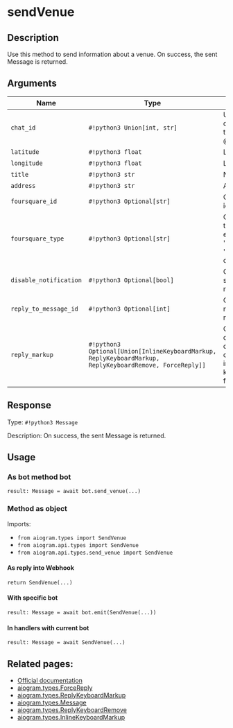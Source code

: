 # sendVenue

## Description

Use this method to send information about a venue. On success, the sent Message is returned.


## Arguments

| Name | Type | Description |
| - | - | - |
| `chat_id` | `#!python3 Union[int, str]` | Unique identifier for the target chat or username of the target channel (in the format @channelusername) |
| `latitude` | `#!python3 float` | Latitude of the venue |
| `longitude` | `#!python3 float` | Longitude of the venue |
| `title` | `#!python3 str` | Name of the venue |
| `address` | `#!python3 str` | Address of the venue |
| `foursquare_id` | `#!python3 Optional[str]` | Optional. Foursquare identifier of the venue |
| `foursquare_type` | `#!python3 Optional[str]` | Optional. Foursquare type of the venue, if known. (For example, 'arts_entertainment/default', 'arts_entertainment/aquarium' or 'food/icecream'.) |
| `disable_notification` | `#!python3 Optional[bool]` | Optional. Sends the message silently. Users will receive a notification with no sound. |
| `reply_to_message_id` | `#!python3 Optional[int]` | Optional. If the message is a reply, ID of the original message |
| `reply_markup` | `#!python3 Optional[Union[InlineKeyboardMarkup, ReplyKeyboardMarkup, ReplyKeyboardRemove, ForceReply]]` | Optional. Additional interface options. A JSON-serialized object for an inline keyboard, custom reply keyboard, instructions to remove reply keyboard or to force a reply from the user. |



## Response

Type: `#!python3 Message`

Description: On success, the sent Message is returned.


## Usage


### As bot method bot

```python3
result: Message = await bot.send_venue(...)
```

### Method as object

Imports:

- `from aiogram.types import SendVenue`
- `from aiogram.api.types import SendVenue`
- `from aiogram.api.types.send_venue import SendVenue`

#### As reply into Webhook
```python3
return SendVenue(...)
```

#### With specific bot
```python3
result: Message = await bot.emit(SendVenue(...))
```

#### In handlers with current bot
```python3
result: Message = await SendVenue(...)
```


## Related pages:

- [Official documentation](https://core.telegram.org/bots/api#sendvenue)
- [aiogram.types.ForceReply](../types/force_reply.md)
- [aiogram.types.ReplyKeyboardMarkup](../types/reply_keyboard_markup.md)
- [aiogram.types.Message](../types/message.md)
- [aiogram.types.ReplyKeyboardRemove](../types/reply_keyboard_remove.md)
- [aiogram.types.InlineKeyboardMarkup](../types/inline_keyboard_markup.md)
